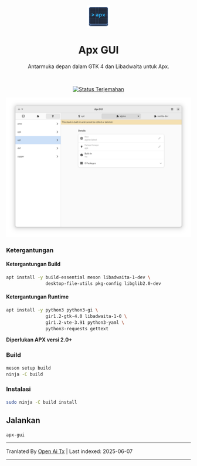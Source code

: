 <div align="center">
    <img src="https://raw.githubusercontent.com/Vanilla-OS/apx-gui/main/data/icons/hicolor/scalable/apps/org.vanillaos.ApxGUI.svg" height="64">
    <h1>Apx GUI</h1>
    <p>Antarmuka depan dalam GTK 4 dan Libadwaita untuk Apx.</p>
    <br />

[![Status Terjemahan][weblate-image]][weblate-url]

<img src="https://raw.githubusercontent.com/Vanilla-OS/apx-gui/main/data/screenshot.png">
</div>

[weblate-url]: <https://hosted.weblate.org/engage/vanilla-os/>
[weblate-image]: <https://hosted.weblate.org/widgets/vanilla-os/-/apx-gui/svg-badge.svg>

### Ketergantungan

#### Ketergantungan Build

```bash
apt install -y build-essential meson libadwaita-1-dev \
               desktop-file-utils pkg-config libglib2.0-dev
```

#### Ketergantungan Runtime

```bash
apt install -y python3 python3-gi \
               gir1.2-gtk-4.0 libadwaita-1-0 \
               gir1.2-vte-3.91 python3-yaml \
               python3-requests gettext
```

**Diperlukan APX versi 2.0+**

### Build

```bash
meson setup build
ninja -C build
```

### Instalasi

```bash
sudo ninja -C build install
```

## Jalankan

```bash
apx-gui
```


---


Tranlated By [Open Ai Tx](https://github.com/OpenAiTx/OpenAiTx) | Last indexed: 2025-06-07


---